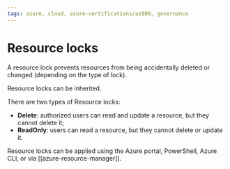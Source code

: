 ```yaml
---
tags: azure, cloud, azure-certifications/az900, governance
---
```


# Resource locks

A resource lock prevents resources from being accidentally deleted or changed (depending on the type of lock).

Resource locks can be inherited.

There are two types of Resource locks:

- **Delete**: authorized users can read and update a resource, but they cannot delete it;
- **ReadOnly**: users can read a resource, but they cannot delete or update it.

Resource locks can be applied using the Azure portal, PowerShell, Azure CLI, or via [[azure-resource-manager]].
